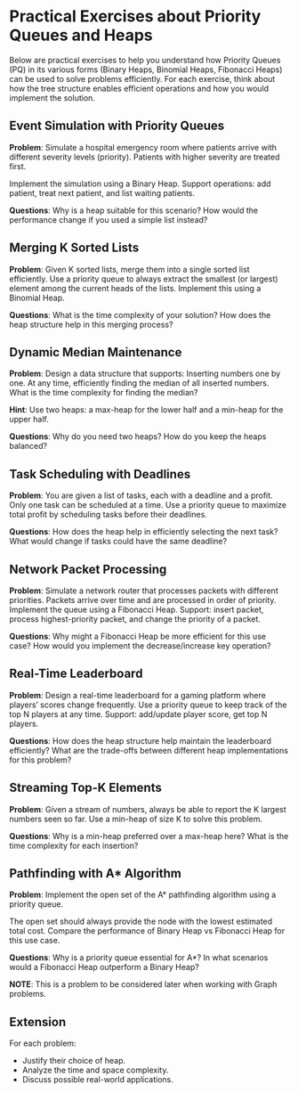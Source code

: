 # Practical Exercises about Priority Queues and Heaps

Below are practical exercises to help you understand how Priority Queues (PQ) in its various forms (Binary Heaps, Binomial Heaps, Fibonacci Heaps) can be used to solve problems efficiently. For each exercise, think about how the tree structure enables efficient operations and how you would implement the solution.


## Event Simulation with Priority Queues

**Problem**:
Simulate a hospital emergency room where patients arrive with different severity levels (priority). Patients with higher severity are treated first.

Implement the simulation using a Binary Heap.
Support operations: add patient, treat next patient, and list waiting patients.

**Questions**:
Why is a heap suitable for this scenario?
How would the performance change if you used a simple list instead?

## Merging K Sorted Lists

**Problem**:
Given K sorted lists, merge them into a single sorted list efficiently.
Use a priority queue to always extract the smallest (or largest) element among the current heads of the lists.
Implement this using a Binomial Heap.

**Questions**:
What is the time complexity of your solution?
How does the heap structure help in this merging process?


## Dynamic Median Maintenance

**Problem**:
Design a data structure that supports:
Inserting numbers one by one.
At any time, efficiently finding the median of all inserted numbers.
What is the time complexity for finding the median?

**Hint**:
Use two heaps: a max-heap for the lower half and a min-heap for the upper half.

**Questions**:
Why do you need two heaps?
How do you keep the heaps balanced?

## Task Scheduling with Deadlines

**Problem**:
You are given a list of tasks, each with a deadline and a profit. Only one task can be scheduled at a time.
Use a priority queue to maximize total profit by scheduling tasks before their deadlines.

**Questions**:
How does the heap help in efficiently selecting the next task?
What would change if tasks could have the same deadline?

## Network Packet Processing

**Problem**:
Simulate a network router that processes packets with different priorities.
Packets arrive over time and are processed in order of priority.
Implement the queue using a Fibonacci Heap.
Support: insert packet, process highest-priority packet, and change the priority of a packet.

**Questions**:
Why might a Fibonacci Heap be more efficient for this use case?
How would you implement the decrease/increase key operation?

## Real-Time Leaderboard

**Problem**:
Design a real-time leaderboard for a gaming platform where players’ scores change frequently.
Use a priority queue to keep track of the top N players at any time.
Support: add/update player score, get top N players.

**Questions**:
How does the heap structure help maintain the leaderboard efficiently?
What are the trade-offs between different heap implementations for this problem?

## Streaming Top-K Elements

**Problem**:
Given a stream of numbers, always be able to report the K largest numbers seen so far.
Use a min-heap of size K to solve this problem.

**Questions**:
Why is a min-heap preferred over a max-heap here?
What is the time complexity for each insertion?

## Pathfinding with A* Algorithm

**Problem**:
Implement the open set of the A* pathfinding algorithm using a priority queue.

The open set should always provide the node with the lowest estimated total cost.
Compare the performance of Binary Heap vs Fibonacci Heap for this use case.

**Questions**:
Why is a priority queue essential for A*?
In what scenarios would a Fibonacci Heap outperform a Binary Heap?

**NOTE**: This is a problem to be considered later when working with Graph problems.

## Extension

For each problem:
- Justify their choice of heap.
- Analyze the time and space complexity.
- Discuss possible real-world applications.

